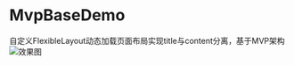 # MvpBaseDemo
自定义FlexibleLayout动态加载页面布局实现title与content分离，基于MVP架构
![效果图](https://cloud.githubusercontent.com/assets/13513477/26283870/d9e99c80-3e61-11e7-9f3d-601932ace935.gif)

